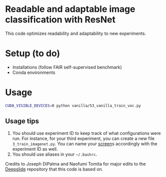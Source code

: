 # Readable and adaptable image classification with ResNet

This code optimizes readability and adaptability to new experiments. 

# Setup (to do)
- Installations (follow FAIR self-supervised benchmark)
- Conda environments

# Usage
```sh
CUDA_VISIBLE_DEVICES=0 python vanilla/53_vanilla_train_voc.py
```

## Usage tips 
1. You should use experiment ID to keep track of what configurations were run. For instance, for your third experiment, you can create a new file `3_train_imagenet.py`. You can name your [screen](https://www.tecmint.com/screen-command-examples-to-manage-linux-terminals/)s accordingly with the experiment ID as well. 
2. You should use aliases in your `~/.bashrc`.

Credits to Joseph DiPalma and Naofumi Tomita for major edits to the [Deepslide](https://github.com/BMIRDS/deepslide) repository that this code is based on.
